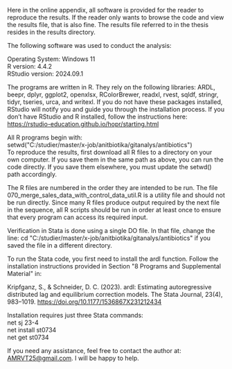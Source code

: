 Here in the online appendix, all software is provided for the reader to reproduce the results. If the reader only wants to browse the code and view the results file, that is also fine. The results file referred to in the thesis resides in the results directory.

The following software was used to conduct the analysis:

Operating System: Windows 11  
R version: 4.4.2  
RStudio version: 2024.09.1  

The programs are written in R. They rely on the following libraries: ARDL, beepr, dplyr, ggplot2, openxlsx, RColorBrewer, readxl, rvest, sqldf, stringr, tidyr, tseries, urca, and writexl. If you do not have these packages installed, RStudio will notify you and guide you through the installation process. If you don’t have RStudio and R installed, follow the instructions here:  
https://rstudio-education.github.io/hopr/starting.html

All R programs begin with:  
setwd("C:/studier/master/x-job/anitbiotika/gitanalys/antibiotics")  
To reproduce the results, first download all R files to a directory on your own computer. If you save them in the same path as above, you can run the code directly. If you save them elsewhere, you must update the setwd() path accordingly.

The R files are numbered in the order they are intended to be run. The file 070_merge_sales_data_with_control_data_util.R is a utility file and should not be run directly. Since many R files produce output required by the next file in the sequence, all R scripts should be run in order at least once to ensure that every program can access its required input.

Verification in Stata is done using a single DO file. In that file, change the line:
cd "C:/studier/master/x-job/anitbiotika/gitanalys/antibiotics"
if you saved the file in a different directory.

To run the Stata code, you first need to install the ardl function. Follow the installation instructions provided in Section "8 Programs and Supplemental Material" in:

Kripfganz, S., & Schneider, D. C. (2023). ardl: Estimating autoregressive distributed lag and equilibrium correction models. The Stata Journal, 23(4), 983–1019. https://doi.org/10.1177/1536867X231212434

Installation requires just three Stata commands:  
net sj 23-4  
net install st0734  
net get st0734

If you need any assistance, feel free to contact the author at: AMRVT25@gmail.com. I will be happy to help.

